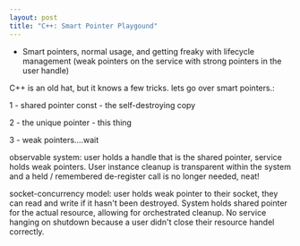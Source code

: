 ```yaml
---
layout: post
title: "C++: Smart Pointer Playgound" 
---
```


- Smart pointers, normal usage, and getting freaky with lifecycle management (weak pointers on the service with strong pointers in the user handle)


C++ is an old hat, but it knows a few tricks.  lets go over smart pointers.:


1 - shared pointer const - the self-destroying copy

2 - the unique pointer - this thing

3 - weak pointers....wait

observable system:
user holds a handle that is the shared pointer, service holds weak pointers.  User instance cleanup is transparent within the system and a held / remembered de-register call is no longer needed, neat!

socket-concurrency model:
user holds weak pointer to their socket, they can read and write if it hasn't been destroyed.  System holds shared pointer for the actual resource, allowing for orchestrated cleanup.  No service hanging on shutdown because a user didn't close their resource handel correctly.